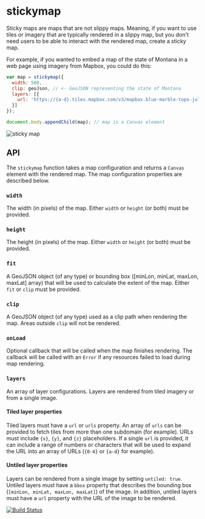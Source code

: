 # stickymap

Sticky maps are maps that are not slippy maps.  Meaning, if you want to use tiles or imagery that are typically rendered in a slippy map, but you don't need users to be able to interact with the rendered map, create a sticky map.

For example, if you wanted to embed a map of the state of Montana in a web page using imagery from Mapbox, you could do this:

```js
var map = stickymap({
  width: 500,
  clip: geoJson, // <- GeoJSON representing the state of Montana
  layers: [{
    url: 'https://{a-d}.tiles.mapbox.com/v3/mapbox.blue-marble-topo-jul/{z}/{x}/{y}.png'
  }]
});

document.body.appendChild(map); // map is a Canvas element
```
![sticky map](https://cloud.githubusercontent.com/assets/41094/22658668/230c3834-ec58-11e6-8cc4-99314378075f.png)

## API

The `stickymap` function takes a map configuration and returns a `Canvas` element with the rendered map.  The map configuration properties are described below.

### `width`

The width (in pixels) of the map.  Either `width` or `height` (or both) must be provided.

### `height`

The height (in pixels) of the map.  Either `width` or `height` (or both) must be provided.

### `fit`

A GeoJSON object (of any type) or bounding box ([minLon, minLat, maxLon, maxLat] array) that will be used to calculate the extent of the map.  Either `fit` or `clip` must be provided.

### `clip`

A GeoJSON object (of any type) used as a clip path when rendering the map.  Areas outside `clip` will not be rendered.

### `onLoad`

Optional callback that will be called when the map finishes rendering.  The callback will be called with an `Error` if any resources failed to load during map rendering.

### `layers`

An array of layer configurations.  Layers are rendered from tiled imagery or from a single image.

#### Tiled layer properties

Tiled layers must have a `url` or `urls` property.  An array of `urls` can be provided to fetch tiles from more than one subdomain (for example).  URLs must include `{x}`, `{y}`, and `{z}` placeholders.  If a single `url` is provided, it can include a range of numbers or characters that will be used to expand the URL into an array of URLs (`{0-4}` or `{a-d}` for example).

#### Untiled layer properties

Layers can be rendered from a single image by setting `untiled: true`.  Untiled layers must have a `bbox` property that describes the bounding box (`[minLon, minLat, maxLon, maxLat]`) of the image.  In addition, untiled layers must have a `url` property with the URL of the image to be rendered.


[![Build Status](https://travis-ci.org/tschaub/stickymap.svg?branch=master)](https://travis-ci.org/tschaub/stickymap)
